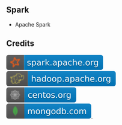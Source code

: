 Spark
-----

- Apache Spark

Credits
-------
[![image](
Badges/spark.apache.org.svg?raw=true)](https://spark.apache.org)  
[![image](
Badges/hadoop.apache.org.svg?raw=true)](https://hadoop.apache.org)  
[![image](
Badges/centos.org.svg?raw=true)](https://centos.org)  
[![image](
Badges/mongodb.com.svg?raw=true)](https://mongodb.com). 
